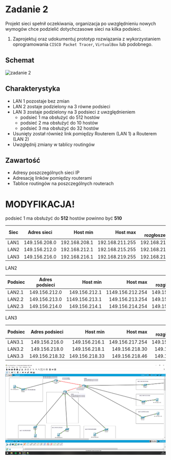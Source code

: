 
# Zadanie 2

Projekt sieci spełnił oczekiwania, organizacja po uwzględnieniu nowych wymogów chce podzielić dotychczasowe sieci na kilka podsieci.

1. Zaprojektuj oraz udokumentuj prototyp rozwiązania z wykorzystaniem oprogramowania ``CISCO Packet Tracer``, ``VirtualBox`` lub podobnego. 

## Schemat

![zadanie 2](stage-02.svg)

## Charakterystyka
  * LAN 1 pozostaje bez zmian
  * LAN 2 zostaje podzielony na 3 równe podsieci
  * LAN 3 zostaje podzielony na 3 podsieci z uwzględnieniem
    * podsieć 1 ma obsłużyć do 512 hostów
    * podsieć 2 ma obsłużyć do 10 hostów
    * podsieć 3 ma obsłużyć do 32 hostów
  * Usunięty został również link pomiędzy Routerem (LAN 1) a Routerem (LAN 2)
  * Uwzględnij zmiany w tablicy routingów

## Zawartość

 * Adresy poszczególnych sieci IP
 * Adresację linków pomiędzy routerami
 * Tablice routingów na poszczególnych routerach
 
 
# MODYFIKACJA!
 podsieć 1 ma obsłużyć do **512** hostów
 powinno być **510**
 
 
| Siec   | Adres sieci | Host min     | Host max      | Adres rozgłoszeniowy |
| -------------     |:-------------: | -----:       | -----:        | -----:    |
|   LAN1       | 149.156.208.0 | 192.168.208.1   | 192.168.211.255 | 192.168.211.255  |
|   LAN2     | 149.156.212.0 |   192.168.212.1  | 192.168.215.255 | 192.168.215.255 |
|   LAN3   | 149.156.216.0 | 192.168.216.1 | 192.168.219.255| 192.168.219.255 |



LAN2

| Podsiec   | Adres podsieci | Host min     | Host max      | Adres rozgłoszeniowy |
| -------------     |:-------------: | -----:       | -----:        | -----:    |
|   LAN2.1       | 149.156.212.0 | 149.156.212.1   | 1149.156.212.254 | 149.156.212.255  |
|   LAN2.2    | 149.156.213.0 |   1149.156.213.1  | 149.156.213.254 | 149.156.213.255 |
|   LAN2.3   | 149.156.214.0 | 149.156.214.1 | 149.156.214.254 | 149.156.214.255 |
 
 LAN3

| Podsiec   | Adres podsieci | Host min     | Host max      | Adres rozgłoszeniowy |
| -------------     |:-------------: | -----:       | -----:        | -----:    |
|   LAN3.1       | 149.156.216.0 | 149.156.216.1   | 149.156.217.254 | 149.156.217.255  |
|   LAN3.2    | 149.156.218.0 |   149.156.218.1  | 149.156.218.30 | 149.156.218.31 |
|   LAN3.3   | 149.156.218.32 | 149.156.218.33 | 149.156.218.46 | 149.156.218.47 |

 ![zadanie 2](zad62.PNG)
 
